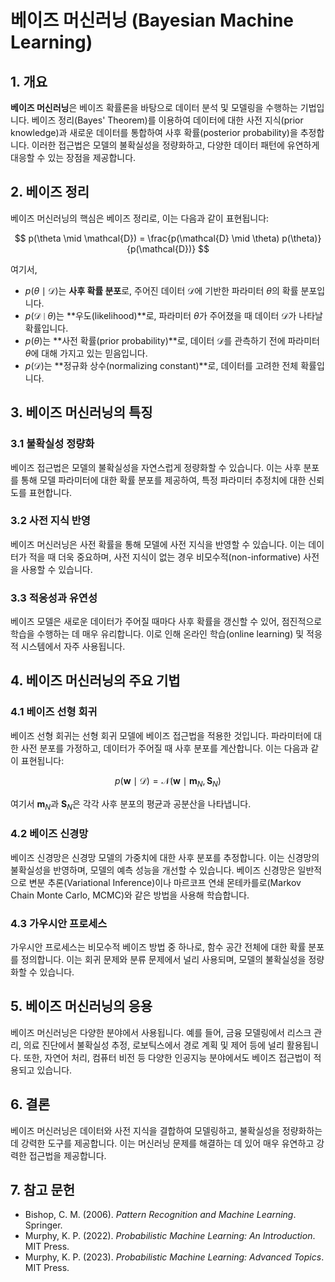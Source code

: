 # 베이즈 머신러닝 (Bayesian Machine Learning)

## 1. 개요

**베이즈 머신러닝**은 베이즈 확률론을 바탕으로 데이터 분석 및 모델링을 수행하는 기법입니다. 베이즈 정리(Bayes' Theorem)를 이용하여 데이터에 대한 사전 지식(prior knowledge)과 새로운 데이터를 통합하여 사후 확률(posterior probability)을 추정합니다. 이러한 접근법은 모델의 불확실성을 정량화하고, 다양한 데이터 패턴에 유연하게 대응할 수 있는 장점을 제공합니다.

## 2. 베이즈 정리

베이즈 머신러닝의 핵심은 베이즈 정리로, 이는 다음과 같이 표현됩니다:

$$
p(\theta \mid \mathcal{D}) = \frac{p(\mathcal{D} \mid \theta) p(\theta)}{p(\mathcal{D})}
$$

여기서,
- $p(\theta \mid \mathcal{D})$는 **사후 확률 분포**로, 주어진 데이터 $\mathcal{D}$에 기반한 파라미터 $\theta$의 확률 분포입니다.
- $p(\mathcal{D} \mid \theta)$는 **우도(likelihood)**로, 파라미터 $\theta$가 주어졌을 때 데이터 $\mathcal{D}$가 나타날 확률입니다.
- $p(\theta)$는 **사전 확률(prior probability)**로, 데이터 $\mathcal{D}$를 관측하기 전에 파라미터 $\theta$에 대해 가지고 있는 믿음입니다.
- $p(\mathcal{D})$는 **정규화 상수(normalizing constant)**로, 데이터를 고려한 전체 확률입니다.

## 3. 베이즈 머신러닝의 특징

### 3.1 불확실성 정량화

베이즈 접근법은 모델의 불확실성을 자연스럽게 정량화할 수 있습니다. 이는 사후 분포를 통해 모델 파라미터에 대한 확률 분포를 제공하여, 특정 파라미터 추정치에 대한 신뢰도를 표현합니다.

### 3.2 사전 지식 반영

베이즈 머신러닝은 사전 확률을 통해 모델에 사전 지식을 반영할 수 있습니다. 이는 데이터가 적을 때 더욱 중요하며, 사전 지식이 없는 경우 비모수적(non-informative) 사전을 사용할 수 있습니다.

### 3.3 적응성과 유연성

베이즈 모델은 새로운 데이터가 주어질 때마다 사후 확률을 갱신할 수 있어, 점진적으로 학습을 수행하는 데 매우 유리합니다. 이로 인해 온라인 학습(online learning) 및 적응적 시스템에서 자주 사용됩니다.

## 4. 베이즈 머신러닝의 주요 기법

### 4.1 베이즈 선형 회귀

베이즈 선형 회귀는 선형 회귀 모델에 베이즈 접근법을 적용한 것입니다. 파라미터에 대한 사전 분포를 가정하고, 데이터가 주어질 때 사후 분포를 계산합니다. 이는 다음과 같이 표현됩니다:

$$
p(\mathbf{w} \mid \mathcal{D}) = \mathcal{N}(\mathbf{w} \mid \mathbf{m}_N, \mathbf{S}_N)
$$

여기서 $\mathbf{m}_N$과 $\mathbf{S}_N$은 각각 사후 분포의 평균과 공분산을 나타냅니다.

### 4.2 베이즈 신경망

베이즈 신경망은 신경망 모델의 가중치에 대한 사후 분포를 추정합니다. 이는 신경망의 불확실성을 반영하며, 모델의 예측 성능을 개선할 수 있습니다. 베이즈 신경망은 일반적으로 변분 추론(Variational Inference)이나 마르코프 연쇄 몬테카를로(Markov Chain Monte Carlo, MCMC)와 같은 방법을 사용해 학습합니다.

### 4.3 가우시안 프로세스

가우시안 프로세스는 비모수적 베이즈 방법 중 하나로, 함수 공간 전체에 대한 확률 분포를 정의합니다. 이는 회귀 문제와 분류 문제에서 널리 사용되며, 모델의 불확실성을 정량화할 수 있습니다.

## 5. 베이즈 머신러닝의 응용

베이즈 머신러닝은 다양한 분야에서 사용됩니다. 예를 들어, 금융 모델링에서 리스크 관리, 의료 진단에서 불확실성 추정, 로보틱스에서 경로 계획 및 제어 등에 널리 활용됩니다. 또한, 자연어 처리, 컴퓨터 비전 등 다양한 인공지능 분야에서도 베이즈 접근법이 적용되고 있습니다.

## 6. 결론

베이즈 머신러닝은 데이터와 사전 지식을 결합하여 모델링하고, 불확실성을 정량화하는 데 강력한 도구를 제공합니다. 이는 머신러닝 문제를 해결하는 데 있어 매우 유연하고 강력한 접근법을 제공합니다.

## 7. 참고 문헌

- Bishop, C. M. (2006). *Pattern Recognition and Machine Learning*. Springer.
- Murphy, K. P. (2022). *Probabilistic Machine Learning: An Introduction*. MIT Press.
- Murphy, K. P. (2023). *Probabilistic Machine Learning: Advanced Topics*. MIT Press.
